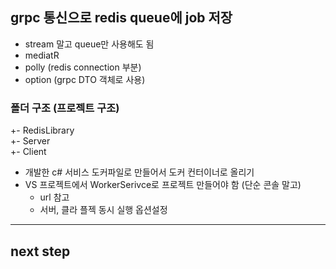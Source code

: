 ## grpc 통신으로 redis queue에 job 저장

- stream 말고 queue만 사용해도 됨
- mediatR
- polly (redis connection 부분)
- option (grpc DTO 객체로 사용)

### 폴더 구조 (프로젝트 구조)

+- RedisLibrary  
+- Server  
+- Client

- 개발한 c# 서비스 도커파일로 만들어서 도커 컨터이너로 올리기
- VS 프로젝트에서 WorkerSerivce로 프로젝트 만들어야 함 (단순 콘솔 말고)
  - url 참고
  - 서버, 클라 플젝 동시 실행 옵션설정

---

## next step
